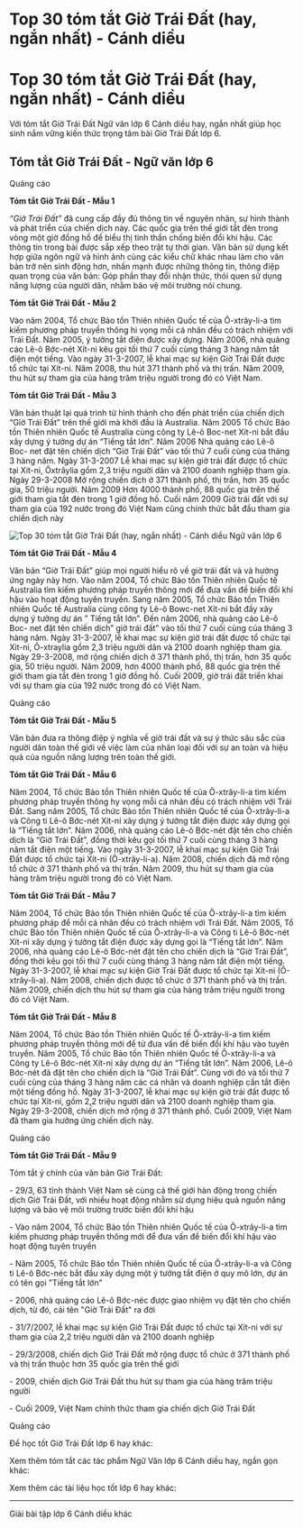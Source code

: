 # Top 30 tóm tắt Giờ Trái Đất (hay, ngắn nhất) - Cánh diều

# Top 30 tóm tắt Giờ Trái Đất (hay, ngắn nhất) - Cánh diều

Với tóm tắt Giờ Trái Đất Ngữ văn lớp 6 Cánh diều hay, ngắn nhất giúp học sinh nắm vững kiến thức trọng tâm bài Giờ Trái Đất lớp 6.

## Tóm tắt Giờ Trái Đất - Ngữ văn lớp 6

Quảng cáo

**Tóm tắt Giờ Trái Đất - Mẫu 1**

_“Giờ Trái Đất”_ đã cung cấp đầy đủ thông tin về nguyên nhân, sự hình thành và phát triển của chiến dịch này. Các quốc gia trên thế giới tắt đèn trong vòng một giờ đồng hồ để biểu thị tinh thần chống biến đổi khí hậu. Các thông tin trong bài được sắp xếp theo trật tự thời gian. Văn bản sử dụng kết hợp giữa ngôn ngữ và hình ảnh cùng các kiểu chữ khác nhau làm cho văn bản trở nên sinh động hơn, nhấn mạnh được những thông tin, thông điệp quan trọng của văn bản: Góp phần thay đổi nhận thức, thói quen sử dụng năng lượng của người dân, nhằm bảo vệ môi trường nói chung. 

**Tóm tắt Giờ Trái Đất - Mẫu 2**

Vào năm 2004, Tổ chức Bảo tồn Thiên nhiên Quốc tế của Ô-xtrây-li-a tìm kiếm phương pháp truyền thông hi vọng mỗi cá nhân đều có trách nhiệm với Trái Đất. Năm 2005, ý tưởng tắt điện được xây dựng. Năm 2006, nhà quảng cáo Lê-ô Bớc-nét Xít-ni kêu gọi tối thứ 7 cuối cùng tháng 3 hàng năm tắt điện một tiếng. Vào ngày 31-3-2007, lễ khai mạc sự kiện Giờ Trái Đất được tổ chức tại Xít-ni. Năm 2008, thu hút 371 thành phố và thị trấn. Năm 2009, thu hút sự tham gia của hàng trăm triệu người trong đó có Việt Nam.

**Tóm tắt Giờ Trái Đất - Mẫu 3**

Văn bản thuật lại quá trình từ hình thành cho đến phát triển của chiến dịch “Giờ Trái Đất” trên thế giới mà khởi đầu là Australia. Năm 2005 Tổ chức Bảo tồn Thiên nhiên Quốc tế Australia cùng công ty Lê-ô Boc-net Xít-ni bắt đầu xây dựng ý tưởng dự án “Tiếng tắt lớn”. Năm 2006 Nhà quảng cáo Lê-ô Boc- net đặt tên chiến dịch “Giờ Trái Đất” vào tối thứ 7 cuối cùng của tháng 3 hàng năm. Ngày 31-3-2007 Lễ khai mạc sự kiện giờ trái đất được tổ chức tại Xit-ni, Ôxtrâylia gồm 2,3 triệu người dân và 2100 doanh nghiệp tham gia. Ngày 29-3-2008 Mở rộng chiến dịch ở 371 thành phố, thị trấn, hơn 35 quốc gia, 50 triệu người. Năm 2009 Hơn 4000 thành phố, 88 quốc gia trên thế giới tham gia tắt đèn trong 1 giờ đồng hồ. Cuối năm 2009 Giờ trái đất với sự tham gia của 192 nước trong đó Việt Nam cũng chính thức bắt đầu tham gia chiến dịch này

![Top 30 tóm tắt Giờ Trái Đất \(hay, ngắn nhất\) - Cánh diều Ngữ văn lớp 6](https://vietjack.com/soan-van-lop-6-cd/images/tom-tat-gio-trai-dat-66803.png)

**Tóm tắt Giờ Trái Đất - Mẫu 4**

Văn bản “Giờ Trái Đất” giúp mọi người hiểu rõ về giờ trái đất và và hưởng ứng ngày này hơn. Vào năm 2004, Tổ chức Bảo tồn Thiên nhiên Quốc tế Australia tìm kiếm phương pháp truyền thông mới để đưa vấn đề biến đổi khí hậu vào hoạt động tuyên truyền. Sang năm 2005, Tổ chức Bảo tồn Thiên nhiên Quốc tế Australia cùng công ty Lê-ô Bowc-net Xít-ni bắt đầy xây dựng ý tưởng dự án ” Tiếng tắt lớn”. Đến năm 2006, nhà quảng cáo Lê-ô Boc- net đặt tên chiến dịch” giờ trái đất” vào tối thứ 7 cuối cùng của tháng 3 hàng năm. Ngày 31-3-2007, lễ khai mạc sự kiện giờ trái đất được tổ chức tại Xit-ni, Ô-xtraylia gồm 2,3 triệu người dân và 2100 doanh nghiệp tham gia. Ngày 29-3-2008, mở rộng chiến dịch ở 371 thành phố, thị trấn, hơn 35 quốc gia, 50 triệu người. Năm 2009, hơn 4000 thành phố, 88 quốc gia trên thế giới tham gia tắt đèn trong 1 giờ đồng hồ. Cuối 2009, giờ trái đất triển khai với sự tham gia của 192 nước trong đó có Việt Nam.

Quảng cáo

**Tóm tắt Giờ Trái Đất - Mẫu 5**

Văn bản đưa ra thông điệp ý nghĩa về giờ trái đất và sự ý thức sâu sắc của người dân toàn thế giới về việc làm của nhân loại đối với sự an toàn và hiệu quả của nguồn năng lượng trên toàn thế giới.

**Tóm tắt Giờ Trái Đất - Mẫu 6**

Năm 2004, Tổ chức Bảo tồn Thiên nhiên Quốc tế của Ô-xtrây-li-a tìm kiếm phương pháp truyền thông hy vọng mỗi cá nhân đều có trách nhiệm với Trái Đất. Sang năm 2005, Tổ chức Bảo tồn Thiên nhiên Quốc tế của Ô-xtrây-li-a và Công ti Lê-ô Bớc-nét Xít-ni xây dựng ý tưởng tắt điện được xây dựng gọi là “Tiếng tắt lớn”. Năm 2006, nhà quảng cáo Lê-ô Bớc-nét đặt tên cho chiến dịch là “Giờ Trái Đất”, đồng thời kêu gọi tối thứ 7 cuối cùng tháng 3 hàng năm tắt điện một tiếng. Vào ngày 31-3-2007, lễ khai mạc sự kiện Giờ Trái Đất được tổ chức tại Xít-ni (Ô-xtrây-li-a). Năm 2008, chiến dịch đã mở rộng tổ chức ở 371 thành phố và thị trấn. Năm 2009, thu hút sự tham gia của hàng trăm triệu người trong đó có Việt Nam.

**Tóm tắt Giờ Trái Đất - Mẫu 7**

Năm 2004, Tổ chức Bảo tồn Thiên nhiên Quốc tế của Ô-xtrây-li-a tìm kiếm phương pháp để mỗi cá nhân đều có trách nhiệm với Trái Đất. Năm 2005, Tổ chức Bảo tồn Thiên nhiên Quốc tế của Ô-xtrây-li-a và Công ti Lê-ô Bớc-nét Xít-ni xây dựng ý tưởng tắt điện được xây dựng gọi là “Tiếng tắt lớn”. Năm 2006, nhà quảng cáo Lê-ô Bớc-nét đặt tên cho chiến dịch là “Giờ Trái Đất”, đồng thời kêu gọi tối thứ 7 cuối cùng tháng 3 hàng năm tắt điện một tiếng. Ngày 31-3-2007, lễ khai mạc sự kiện Giờ Trái Đất được tổ chức tại Xít-ni (Ô-xtrây-li-a). Năm 2008, chiến dịch được tổ chức ở 371 thành phố và thị trấn. Năm 2009, chiến dịch thu hút sự tham gia của hàng trăm triệu người trong đó có Việt Nam.

**Tóm tắt Giờ Trái Đất - Mẫu 8**

Năm 2004, Tổ chức Bảo tồn Thiên nhiên Quốc tế Ô-xtrây-li-a tìm kiếm phương pháp truyền thông mới để từ đưa vấn đề biến đổi khí hậu vào tuyên truyền. Năm 2005, Tổ chức Bảo tồn Thiên nhiên Quốc tế Ô-xtrây-li-a và Công ty Lê-ô Bớc-nét Xít-ni xây dựng dự án “Tiếng tắt lớn”. Năm 2006, Lê-ô Bớc-nét đã đặt tên cho chiến dịch là “Giờ Trái Đất”. Cùng với đó và tối thứ 7 cuối cùng của tháng 3 hàng năm các cá nhân và doanh nghiệp cần tắt điện một tiếng đồng hồ. Ngày 31-3-2007, lễ khai mạc sự kiện giờ trái đất được tổ chức tại Xit-ni, gồm 2,2 triệu người dân và 2100 doanh nghiệp tham gia. Ngày 29-3-2008, chiến dịch mở rộng ở 371 thành phố. Cuối 2009, Việt Nam đã tham gia hưởng ứng chiến dịch này.

Quảng cáo

**Tóm tắt Giờ Trái Đất - Mẫu 9**

Tóm tắt ý chính của văn bản Giờ Trái Đất:

\- 29/3, 63 tỉnh thành Việt Nam sẽ cùng cả thế giới hàn động trong chiến dịch Giờ Trái Đất, với nhiều hoạt động nhằm sử dụng hiệu quả nguồn năng lượng và bảo vệ môi trường trước biến đổi khí hậu

\- Vào năm 2004, Tổ chức Bảo tồn Thiên nhiên Quốc tế của Ô-xtrây-li-a tìm kiếm phương pháp truyền thông mới để đưa vấn đề biến đổi khí hậu vào hoạt động tuyên truyền

\- Năm 2005, Tổ chức Bảo tồn Thiên nhiên Quốc tế của Ô-xtrây-li-a và Công ti Lê-ô Bớc-néc bắt đầu xây dựng một ý tưởng tắt điện ở quy mô lớn, dự án có tên gọi "Tiếng tắt lớn"

\- 2006, nhà quảng cáo Lê-ô Bớc-néc được giao nhiệm vụ đặt tên cho chiến dịch, từ đó, cái tên "Giờ Trái Đất" ra đời

\- 31/7/2007, lễ khai mạc sự kiện Giờ Trái Đất được tổ chức tại Xít-ni với sự tham gia của 2,2 triệu người dân và 2100 doanh nghiệp

\- 29/3/2008, chiến dịch Giờ Trái Đất mở rộng được tổ chức ở 371 thành phố và thị trấn thuộc hơn 35 quốc gia trên thế giới

\- 2009, chiến dịch Giờ Trái Đất thu hút sự tham gia của hàng trăm triệu người

\- Cuối 2009, Việt Nam chính thức tham gia chiến dịch Giờ Trái Đất

Quảng cáo

Để học tốt Giờ Trái Đất lớp 6 hay khác:

Xem thêm tóm tắt các tác phẩm Ngữ Văn lớp 6 Cánh diều hay, ngắn gọn khác:

Xem thêm các tài liệu học tốt lớp 6 hay khác:

* * *

Giải bài tập lớp 6 Cánh diều khác
